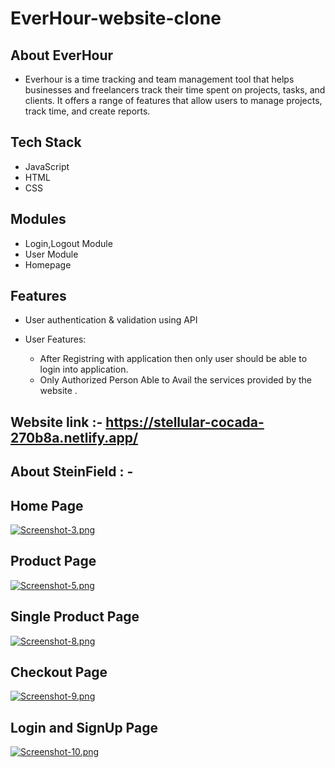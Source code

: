 # EverHour-website-clone

## About EverHour
* Everhour is a time tracking and team management tool that helps businesses and freelancers track their time spent on projects, tasks, and clients. It offers a range of features that allow users to manage projects, track time, and create reports.




## Tech Stack 

* JavaScript 
* HTML
* CSS



## Modules

* Login,Logout Module
* User Module
* Homepage


## Features

* User  authentication & validation using API

* User Features:
     * After Registring with application then only user should be able to login into application.
     * Only Authorized Person Able to Avail the services provided by the website .






## Website link :- https://stellular-cocada-270b8a.netlify.app/
## About SteinField : -

## Home Page
[![Screenshot-3.png](https://i.postimg.cc/dVjZZ64c/Screenshot-3.png)](https://postimg.cc/rDzwvSBf)
## Product Page
[![Screenshot-5.png](https://i.postimg.cc/J7HqHwJw/Screenshot-5.png)](https://postimg.cc/MXxRgFdt)
## Single Product Page
[![Screenshot-8.png](https://i.postimg.cc/j5HSBdm0/Screenshot-8.png)](https://postimg.cc/mzr4HRT8)
## Checkout Page
[![Screenshot-9.png](https://i.postimg.cc/85S1dg5y/Screenshot-9.png)](https://postimg.cc/FfT5mq0c)
## Login and SignUp Page
[![Screenshot-10.png](https://i.postimg.cc/6QdKpb0C/Screenshot-10.png)](https://postimg.cc/Z9K2fcXq)
